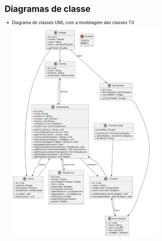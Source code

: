 # Diagramas de classe


* Diagrama de classes UML com a modelagem das classes 7.0

    ![Diagrama UML](https://github.com/DisciplinasProgramacao/lpm-projeto2024-1-advanced-group/blob/master/docs/diagramas/UML%20diagrams%206.0.png)
   

